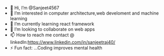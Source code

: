 - 👋 Hi, I’m @Sanjeet4567
- 👀 I’m interested in computer architecture,web develoment and machine learning
- 🌱 I’m currently learning react framework
- 💞️ I’m looking to collaborate on web apps
- 📫 How to reach me contact @ linkedIn:https://www.linkedin.com/in/sanjeetraj40/
- ⚡ Fun fact: ...Coding improves mental health

<!---
Sanjeet4567/Sanjeet4567 is a ✨ special ✨ repository because its `README.md` (this file) appears on your GitHub profile.
You can click the Preview link to take a look at your changes.
--->
